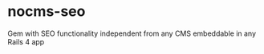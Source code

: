 nocms-seo
=========

Gem with SEO functionality independent from any CMS embeddable in any Rails 4 app
